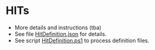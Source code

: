 # HITs

- More details and instructions (tba)
- See file [HitDefinition.json](HitDefinition.json) for details.
- See script [HitDefinition.ps1](HitDefinition.ps1) to process definition files.

